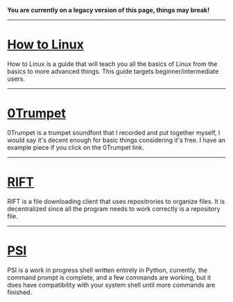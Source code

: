 **You are currently on a legacy version of this page, things may break!**

---

# <a href="howtolinux.html">How to Linux</a>

How to Linux is a guide that will teach you all the basics of Linux from the basics to more advanced things. This guide targets beginner/intermediate users.

<hr>

# <a href="0trumpet.html">0Trumpet</a>

0Trumpet is a trumpet soundfont that I recorded and put together myself, I would say it's decent enough for basic things considering it's free. I have an example piece if you click on the 0Trumpet link.

<hr>

# <a href="https://openrift.github.io">RIFT</a>

RIFT is a file downloading client that uses repositrories to organize files. It is decentralized since all the program needs to work correctly is a repository file.

<hr>

# <a href="https://github.com/0hStormy/PSI">PSI</a>

PSI is a work in progress shell written entirely in Python, currently, the command prompt is complete, and a few commands are working, but it does have compatibility with your system shell until more commands are finished.